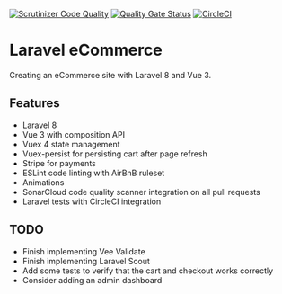 [![Scrutinizer Code Quality](https://scrutinizer-ci.com/g/w3bdesign/laravel-vue/badges/quality-score.png?b=main)](https://scrutinizer-ci.com/g/w3bdesign/laravel-vue/?branch=main)
[![Quality Gate Status](https://sonarcloud.io/api/project_badges/measure?project=w3bdesign_laravel-vue&metric=alert_status)](https://sonarcloud.io/dashboard?id=w3bdesign_laravel-vue)
[![CircleCI](https://circleci.com/gh/w3bdesign/laravel-vue.svg?style=svg)](https://circleci.com/gh/w3bdesign/laravel-vue)

# Laravel eCommerce

 Creating an eCommerce site with Laravel 8 and Vue 3.

 ## Features

 - Laravel 8
 - Vue 3 with composition API
 - Vuex 4 state management
 - Vuex-persist for persisting cart after page refresh
 - Stripe for payments
 - ESLint code linting with AirBnB ruleset
 - Animations
 - SonarCloud code quality scanner integration on all pull requests
 - Laravel tests with CircleCI integration

 ## TODO

 - Finish implementing Vee Validate
 - Finish implementing Laravel Scout
 - Add some tests to verify that the cart and checkout works correctly
 - Consider adding an admin dashboard 
